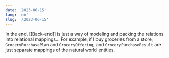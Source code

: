 ```yaml
---
date: '2023-06-15'
lang: 'en'
slug: '/2023-06-15'
---
```


In the end, [[Back-end]] is just a way of modeling and packing the relations into relational mappings... For example, if I buy groceries from a store, `GroceryPurchasePlan` and `GroceryOffering`, and `GroceryPurchaseResult` are just separate mappings of the natural world entities.
